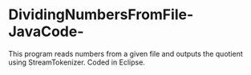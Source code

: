 # DividingNumbersFromFile-JavaCode-
This program reads numbers from a given file and outputs the quotient using StreamTokenizer. 
Coded in Eclipse.


